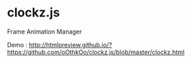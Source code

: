 clockz.js
=========

Frame Animation Manager

Demo : http://htmlpreview.github.io/?https://github.com/oOthkOo/clockz.js/blob/master/clockz.html

